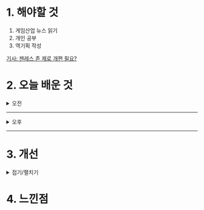 
# 1. 해야할 것

1. 게임산업 뉴스 읽기 
2. 개인 공부  
3. 역기획 작성

[기사: 젠레스 존 제로 개편 필요?](https://www.gameinsight.co.kr/news/articleView.html?idxno=33182)



# 2. 오늘 배운 것

<details>
<summary>오전</summary>

## 오늘의 뉴스
### 젠레스 존 제로 개편 필요?
![image](https://github.com/user-attachments/assets/217923f8-8981-42cd-8e64-97d499bfadc2)

마음에 드는 캐릭터를 뽑아도 실제 인게임에서 플레이할 수 있는 방법이 한정적이라 매력이 떨어진다는 점과\
게임 플레이 콘텐츠가 다 비슷하다는게 단점으로 꼽고 있다.\
나는 호요버스 게임 원신, 스타레일을 전부 좋아하고 아직도 플레이하고 있지만 뭔가 젠레스 존 제로는 게임을 하기가 싫다.\
이 부분을 잘 생각해보니 확실히 위에서 뽑은 단점들이 한 몫하는 것 같다(실제론 그리 길게 플레이하지 않았지만...).

1. 플레이어블 캐릭터 고정
2. 단순한 콘텐츠

나는 이 플레이어블 캐릭터가 내가 뽑은 이쁜 캐릭터가 아니라 기본캐릭터로 플레이해야한다는 것 때문에 하지 않는다.\
내가 내 기본 캐릭터에 투영해서 플레이하는 게이머지만, 많은 시간을 플레이하는 시간은 내가 뽑은 이쁜 캐릭터들로 하고 싶기에\
기본 캐릭 고정이 가장 큰 단점으로 다가온 것이다.

그 외 전투라던가 직접 상호작용할 수 있는 요소가 적어서 그다지 끌리지 않는다.\
월드는 잘 만들어 뒀는데... 그 월드에 너무 제한적인 상호작용만 있다는 느낌.

그래서 내가 원신을 좋아하는 것?이다.\
결론이 좀 이상하지만 패치해서 재밌어진다면 다시 하고 싶다. 이렇게 애니메이션과 모델링이 진심인 게임은 이게 처음이니
</details>

****

<details>
<summary>오후</summary>

## 역기획서 작성
### 카오스 던전 입장 시스템

</details>

****


# 3. 개선


<details>
<summary>접기/펼치기</summary>


</details>



# 4. 느낀점


